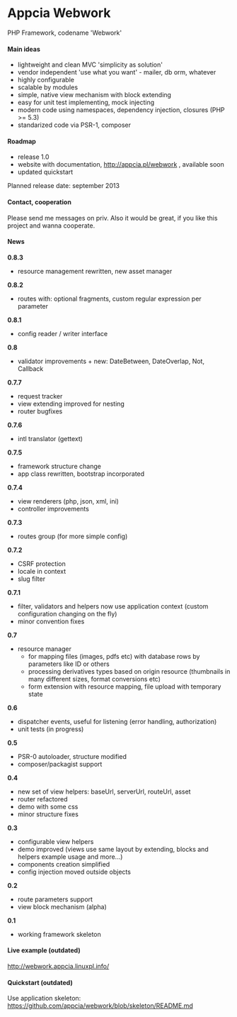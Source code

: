 Appcia Webwork
================
PHP Framework, codename 'Webwork'

#### Main ideas
* lightweight and clean MVC 'simplicity as solution'
* vendor independent 'use what you want' - mailer, db orm, whatever
* highly configurable
* scalable by modules
* simple, native view mechanism with block extending
* easy for unit test implementing, mock injecting
* modern code using namespaces, dependency injection, closures (PHP >= 5.3)
* standarized code via PSR-1, composer

#### Roadmap
* release 1.0
* website with documentation, http://appcia.pl/webwork , available soon
* updated quickstart

Planned release date: september 2013

#### Contact, cooperation

Please send me messages on priv.
Also it would be great, if you like this project and wanna cooperate. 

#### News
**0.8.3**
* resource management rewritten, new asset manager

**0.8.2**
* routes with: optional fragments, custom regular expression per parameter

**0.8.1**
* config reader / writer interface

**0.8**
* validator improvements + new: DateBetween, DateOverlap, Not, Callback

**0.7.7**
* request tracker
* view extending improved for nesting
* router bugfixes

**0.7.6**
* intl translator (gettext)

**0.7.5**
* framework structure change
* app class rewritten, bootstrap incorporated

**0.7.4**
* view renderers (php, json, xml, ini)
* controller improvements

**0.7.3**
* routes group (for more simple config)

**0.7.2**
* CSRF protection
* locale in context
* slug filter

**0.7.1**
* filter, validators and helpers now use application context (custom configuration changing on the fly)
* minor convention fixes

**0.7**
* resource manager
  * for mapping files (images, pdfs etc) with database rows by parameters like ID or others
  * processing derivatives types based on origin resource (thumbnails in many different sizes, format conversions etc)
  * form extension with resource mapping, file upload with temporary state

**0.6**
* dispatcher events, useful for listening (error handling, authorization)
* unit tests (in progress)

**0.5**
* PSR-0 autoloader, structure modified
* composer/packagist support

**0.4** 
* new set of view helpers: baseUrl, serverUrl, routeUrl, asset
* router refactored
* demo with some css
* minor structure fixes

**0.3**
* configurable view helpers
* demo improved (views use same layout by extending, blocks and helpers example usage and more...)
* components creation simplified
* config injection moved outside objects

**0.2**
* route parameters support
* view block mechanism (alpha)

**0.1**
* working framework skeleton

#### Live example (outdated)
http://webwork.appcia.linuxpl.info/

#### Quickstart (outdated)

Use application skeleton: https://github.com/appcia/webwork/blob/skeleton/README.md
